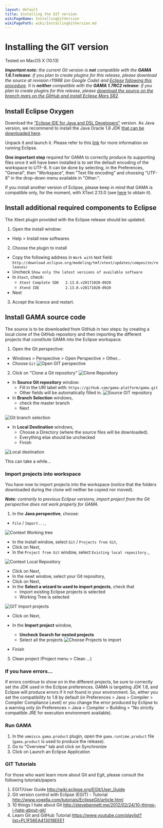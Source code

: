 ```yaml
---
layout: default
title: Installing the GIT version
wikiPageName: InstallingGitVersion
wikiPagePath: wiki/InstallingGitVersion.md
---
```

# Installing the GIT version

Tested on MacOS X (10.13)

_**Important note:** the current Git version is **not** compatible with the **GAMA 1.6.1 release**: if you plan to create plugins for this release, please download the source at revision r11988 (on Google Code) and [Eclipse following this procedure](InstallingSvnOldVersions). It is **neither** compatible with the **GAMA 1.7RC2 release**: if you plan to create plugins for this release, please [download the source on the branch mars on the GitHub and install Eclipse Mars SR2](InstallingGitVersionMars17)._

## Install Eclipse Oxygen

Download the ["Eclipse IDE for Java and DSL Developers"](http://www.eclipse.org/downloads/packages/eclipse-ide-java-and-dsl-developers/oxygen3) version. As Java version, we recommend to install the Java Oracle 1.8 JDK [that can be downloaded here](http://www.oracle.com/technetwork/java/javase/downloads/jdk8-downloads-2133151.html). 

Unpack it and launch it. Please refer to this [link](http://help.eclipse.org/oxygen/index.jsp?nav=%2F0) for more information on running Eclipse.

**One important step** required for GAMA to correctly produce its supporting files once it will have been installed is to set the default encoding of the workspace to UTF-8. It can be done by selecting, in the Preferences, "General", then "Workspace", then "Text file encoding" and choosing "UTF-8" in the drop-down menu available in "Other:".

If you install another version of Eclipse, please keep in mind that GAMA is compatible only, for the moment, with XText 2.13.0 (see [here](http://www.eclipse.org/Xtext/download.html) to obtain it).

## Install additional required components to Eclipse 

The Xtext plugin provided with the Eclipse release should be updated.
1. Open the install window:
  * Help > Install new softwares
2. Choose the plugin to install
  * Copy the following address in `Work with` text field: `http://download.eclipse.org/modeling/tmf/xtext/updates/composite/releases/`
  * Uncheck `Show only the latest versions of available software`
  * In `Xtext`, check:
    * `Xtext Complete SDK	2.13.0.v20171020-0920`
    * `Xtend IDE	        2.13.0.v20171020-0920`
  * Next
3. Accept the licence and restart.


## Install GAMA source code

The source is to be downloaded from GitHub in two steps: by creating a local clone of the GitHub repository and then importing the different projects that constitute GAMA into the Eclipse workspace.

1. Open the Git perspective:
  * Windows > Perspective > Open Perspective > Other...
  * Choose `Git`
![Open GIT perspective](resources/images/developpingExtension/GIT_open_perspective.png)
2. Click on "Clone a Git repository"
![Clone Repository](resources/images/developpingExtension/GIT_Clone_Repository.png)
  * In **Source Git repository** window: 
    * Fill in the URI label with: `https://github.com/gama-platform/gama.git`
    * Other fields will be automatically filled in.
![Source GIT repository](resources/images/developpingExtension/GIT_source_git_repository.png)    
  * In **Branch Selection** windows, 
    * check the master branch 
    * Next

![Git branch selection](resources/images/developpingExtension/GIT_branch_selection.png)
  * In **Local Destination** windows,
    * Choose a Directory (where the source files will be downloaded).
    * Everything else should be unchecked 
    * Finish

![Local destination](resources/images/developpingExtension/GIT_local_destination.png)

This can take a while...


### Import projects into workspace
You have now to import projects into the workspace (notice that the folders downloaded during the clone will neither be copied nor moved).

_**Note:** contrarily to previous Eclipse versions, import project from the Git perspective does not work properly for GAMA._

1. In the **Java perspective**, choose:
  * `File` / `Import...`,

![Context Working tree](resources/images/developpingExtension/dialog_install_EOxy_ImportProjects.png)

  * In the install window, select `Git` / `Projects from Git`,
  * Click on Next,
  * In the `Project from Git` window, select `Existing local repository.`,

![Context Local Repository](resources/images/developpingExtension/dialog_install_EOxy_ImportRespositorySource.png)

  * Click on Next,
  * In the newt window, select your Git repository,
  * Click on Next,
  * In the **Select a wizard to used to import projects**, check that 
    * Import existing Eclipse projects is selected
    * Working Tree is selected

![GIT Import projects](resources/images/developpingExtension/dialog_install_EOxy_ImportWizard.png)    

  * Click on Next,
  * In the **Import project** window,
    * **Uncheck Search for nested projects**
    * Select all the projects
![Choose Projects to import](resources/images/developpingExtension/GIT_ChooseProjectToImport.png)

  * Finish
3. Clean project (Project menu > Clean ...)


### If you have errors...
If errors continue to show on in the different projects, be sure to correctly set the JDK used in the Eclipse preferences. GAMA is targeting JDK 1.8, and Eclipse will produce errors if it not found in your environment. So, either you set the compatibility to 1.8 by default (in Preferences > Java > Compiler > Compiler Compliance Level) or you change the error produced by Eclipse to a warning only (in Preferences > Java > Compiler > Building > "No strictly compatible JRE for execution environment available).

### Run GAMA
1. In the `ummisco.gama.product` plugin, open the `gama.runtime.product` file (`gama.product` is used to produce the release).
3. Go to "Overview" tab and click on Synchronize
4. Click on Launch an Eclipse Application


### GIT Tutorials
For those who want learn more about Git and Egit, please consult the following tutorials/papers

1. EGIT/User Guide http://wiki.eclipse.org/EGit/User_Guide
2. Git version control with Eclipse (EGIT) - Tutorial http://www.vogella.com/tutorials/EclipseGit/article.html
3. 10 things I hate about Git http://stevebennett.me/2012/02/24/10-things-i-hate-about-git/
4. Learn Git and GitHub Tutorial https://www.youtube.com/playlist?list=PL1F56EA413018EEE1
